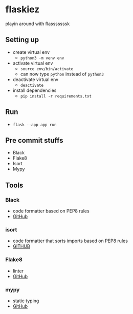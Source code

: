 # flaskiez
playin around with flasssssssk

## Setting up
* create virtual env
  * `python3 -m venv env`
* activate virtual env
  * `source env/bin/activate`
  * can now type `python` instead of `python3`
* deactivate virtual env
  * `deactivate`
* install dependencies
  * `pip install -r requirements.txt`

## Run
* `flask --app app run`

## Pre commit stuffs
* Black
* Flake8
* Isort
* Mypy

## Tools


### Black
  * code formatter based on PEP8 rules
  * [GitHub](https://github.com/psf/black#the-uncompromising-code-formatter)

### isort
  * code formatter that sorts imports based on PEP8 rules
  * [GITHUB](HTTPS://GITHUB.COM/PYCQA/ISORT)

### Flake8
  * linter
  * [GitHub](https://github.com/pycqa/flake8#flake8)

### mypy
  * static typing
  * [GitHub](https://github.com/python/mypy#mypy-static-typing-for-python)
